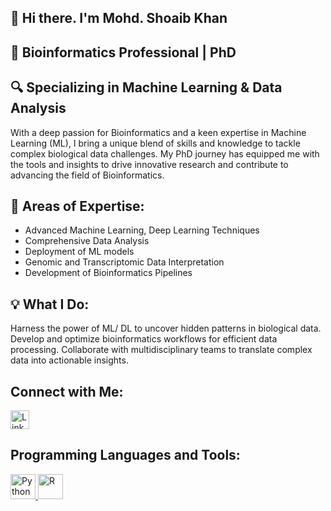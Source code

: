 ##  👋 Hi there. I'm Mohd. Shoaib Khan

## 🚀 Bioinformatics Professional | PhD

## 🔍 Specializing in Machine Learning & Data Analysis

With a deep passion for Bioinformatics and a keen expertise in Machine Learning (ML), I bring a unique blend of skills and knowledge to tackle complex biological data challenges. My PhD journey has equipped me with the tools and insights to drive innovative research and contribute to advancing the field of Bioinformatics.

## 🌟 Areas of Expertise:

* Advanced Machine Learning, Deep Learning Techniques
* Comprehensive Data Analysis
* Deployment of ML models 
* Genomic and Transcriptomic Data Interpretation
* Development of Bioinformatics Pipelines
  
## 💡 What I Do:

Harness the power of ML/ DL to uncover hidden patterns in biological data.
Develop and optimize bioinformatics workflows for efficient data processing.
Collaborate with multidisciplinary teams to translate complex data into actionable insights.

## Connect with Me:
<a href="https://www.linkedin.com/in/shoaib-khan-imt" target="_blank">
    <img src="https://cdn.jsdelivr.net/npm/simple-icons@v3/icons/linkedin.svg" alt="LinkedIn" style="width:30px;"/>
</a>


## Programming Languages and Tools:

<p align="left">
    <a href="https://www.python.org" target="_blank">
        <img src="https://en.m.wikipedia.org/wiki/File:Python-logo-notext.svg" alt="Python" width="40" height="40"/>
    </a>
    <a href="https://www.r-project.org" target="_blank">
        <img src="https://en.wikipedia.org/wiki/R_%28programming_language%29#/media/File:R_logo.svg" alt="R" width="40" height="40"/>
    </a>
</p>
